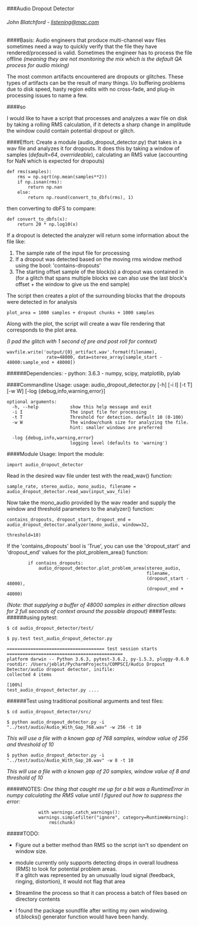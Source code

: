 ###Audio Dropout Detector 
###### John Blatchford - listening@mac.com

####Basis:
Audio engineers that produce multi-channel wav files sometimes need a way to quickly verify that the file they have 
rendered/processed is valid. Sometimes the engineer has to process the file offline 
_(meaning they are not monitoring the mix which is the default QA process for audio mixing)_

The most common artifacts encountered are dropouts or glitches. These types of artifacts can be the result of many things.
I/o buffering problems due to disk speed, hasty region edits with no cross-fade, and plug-in processing issues to name a few.   

####so

I would like to have a script that processes and analyzes a wav file on disk by taking a rolling RMS calculation, 
if it detects a sharp change in amplitude the window could contain potential dropout or glitch.



####Effort: 
Create a module (audio_dropout_detector.py) that takes in a wav file and analyzes it for dropouts. 
It does this by taking a window of samples (_default=64_, _overrideable_), calculating an RMS value 
(accounting for NaN which is expected for dropouts)

    def rms(samples):
        rms = np.sqrt(np.mean(samples**2))
        if np.isnan(rms):
            return np.nan
        else:
            return np.round(convert_to_dbfs(rms), 1)  

then converting to dbFS to compare:    

    def convert_to_dbfs(x):
        return 20 * np.log10(x)
If a dropout is detected the analyzer will return some information about the file like:
1. The sample rate of the input file for processing
2. If a dropout was detected based on the moving rms window method using the bool: 'contains-dropouts'
3. The starting offset sample of the block(s) a dropout was contained in 
   (for a glitch that spans multiple blocks we can also use the last block's offset + the window to give us the end sample)

The script then creates a plot of the surrounding blocks that the dropouts were detected in for analysis
  
    plot_area = 1000 samples + dropout chunks + 1000 samples 

Along with the plot, the script will create a wav file rendering that corresponds to the plot area.

_(I pad the glitch with 1 second of pre and post roll for context)_

    wavfile.write('output/{0}_artifact.wav'.format(filename), 
                   rate=48000, data=stereo_array[sample_start - 48000:sample_end + 48000])
######Dependencies:
    - python: 3.6.3
    - numpy, scipy, matplotlib, pylab

####Commandline Usage:
    usage: audio_dropout_detector.py [-h] [-i I] [-t T] [-w W]
                                     [-log {debug,info,warning,error}]
    
    optional arguments:
      -h, --help            show this help message and exit
      -i I                  The input file for processing
      -t T                  Threshold for detection. default 10 (0-100)
      -w W                  The window/chunk size for analyzing the file. 
                            hint: smaller windows are preferred
                            
      -log {debug,info,warning,error}
                            logging level (defaults to 'warning')

####Module Usage:
Import the module:

    import audio_dropout_detector
Read in the desired wav file under test with the read_wav() function:    

    sample_rate, stereo_audio, mono_audio, filename = audio_dropout_detector.read_wav(input_wav_file)
Now take the mono_audio provided by the wav reader and supply the 
window and threshold parameters to the analyzer() function:

    contains_dropouts, dropout_start, dropout_end = audio_dropout_detector.analyzer(mono_audio, window=32,
                                                                                             threshold=10)
If the 'contains_dropouts' bool is 'True', 
you can use the 'dropout_start' and 'dropout_end' values for the plot_problem_area() function:

            if contains_dropouts:
                audio_dropout_detector.plot_problem_area(stereo_audio, 
                                                         filename, 
                                                         (dropout_start - 48000), 
                                                         (dropout_end + 48000)
_(Note: that supplying a buffer of 48000 samples in either direction allows for 2 full seconds of context around the possible dropout)_
####Tests:
######using pytest: 
    
    $ cd audio_dropout_detector/test/
    
    $ py.test test_audio_dropout_detector.py
    
    ===================================== test session starts ============================================
    platform darwin -- Python 3.6.3, pytest-3.6.2, py-1.5.3, pluggy-0.6.0
    rootdir: /Users/jeblat/PycharmProjects/COMPSCI/Audio Dropout Detector/audio dropout detector, inifile:
    collected 4 items                                                                               
                                                                                                    [100%]
    test_audio_dropout_detector.py ....
    
######Test using traditional positional arguments and test files:
    
    $ cd audio_dropout_detector/src/
    
    $ python audio_dropout_detector.py -i "../test/audio/Audio_With_Gap_768.wav" -w 256 -t 10
_This will use a file with a known gap of 768 samples, window value of 256 and threshold of 10_

    $ python audio_dropout_detector.py -i "../test/audio/Audio_With_Gap_20.wav" -w 8 -t 10
_This will use a file with a known gap of 20 samples, window value of 8 and threshold of 10_

    
#####NOTES:
_One thing that caught me up for a bit was a RuntimeError in numpy calculating the RMS value until I figured out how
to suppress the error:_
                
                with warnings.catch_warnings():
                warnings.simplefilter("ignore", category=RuntimeWarning):
                    rms(chunk)


#####TODO:
- Figure out a better method than RMS so the script isn't so dpendent on window size.

- module currently only supports detecting drops in overall loudness (RMS) to look for potential problem areas.  
If a glitch was represented by an unusually loud signal (feedback, ringing, distortion), it would not flag that area
  
- Streamline the process so that it can process a batch of files based on directory contents

- I found the package soundfile after writing my own windowing.  sf.blocks() generator function would have been handy.